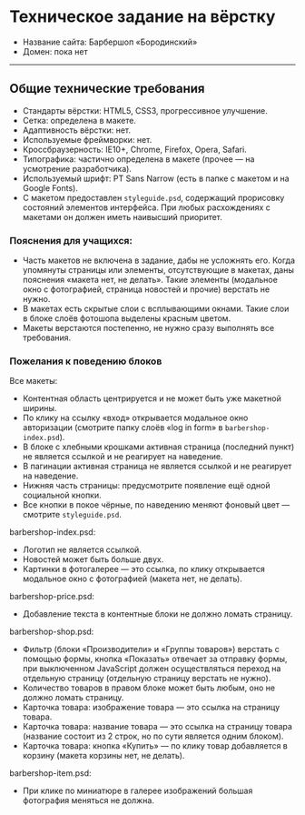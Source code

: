 ﻿# Техническое задание на вёрстку

* Название сайта: Барбершоп «Бородинский»
* Домен: пока нет

---

## Общие технические требования

- Стандарты вёрстки: HTML5, CSS3, прогрессивное улучшение.
- Сетка: определена в макете.
- Адаптивность вёрстки: нет.
- Используемые фреймворки: нет.
- Кроссбраузерность: IE10+, Chrome, Firefox, Opera, Safari.
- Типографика: частично определена в макете (прочее — на усмотрение разработчика).
- Используемый шрифт: PT Sans Narrow (есть в папке с макетом и на Google Fonts).
- С макетом предоставлен `styleguide.psd`, содержащий прорисовку состояний элементов интерфейса. При любых расхождениях с макетами он должен иметь наивысший приоритет.

### Пояснения для учащихся:

- Часть макетов не включена в задание, дабы не усложнять его. Когда упомянуты страницы или элементы, отсутствующие в макетах, даны пояснения «макета нет, не делать». Такие элементы (модальное окно с фотографией, страница новостей и прочие) верстать не нужно.
- В макетах есть скрытые слои с всплывающими окнами. Такие слои в блоке слоёв фотошопа выделены красным цветом.
- Макеты верстаются постепенно, не нужно сразу выполнять все требования.

### Пожелания к поведению блоков

Все макеты:

- Контентная область центрируется и не может быть уже макетной ширины.
- По клику на ссылку «вход» открывается модальное окно авторизации (смотрите папку слоёв «log in form» в `barbershop-index.psd`).
- В блоке с хлебными крошками активная страница (последний пункт) не является ссылкой и не реагирует на наведение.
- В пагинации активная страница не является ссылкой и не реагирует на наведение.
- Нижняя часть страницы: предусмотрите появление ещё одной социальной кнопки.
- Все кнопки в покое чёрные, по наведению меняют фоновый цвет — смотрите `styleguide.psd`.

barbershop-index.psd:

- Логотип не является ссылкой.
- Новостей может быть больше двух.
- Картинки в фотогалерее — это ссылка, по клику открывается модальное окно с фотографией (макета нет, не делать).

barbershop-price.psd:

- Добавление текста в контентные блоки не должно ломать страницу.

barbershop-shop.psd:

- Фильтр (блоки «Производители» и «Группы товаров») верстать с помощью формы, кнопка «Показать» отвечает за отправку формы,
при выключенном JavaScript должен осуществляться переход на отдельную страницу (отдельную страницу верстать не нужно).
- Количество товаров в правом блоке может быть любым, оно не должно ломать страницу.
- Карточка товара: изображение товара — это ссылка на страницу товара.
- Карточка товара: название товара — это ссылка на страницу товара (название состоит из 2 строк, но по сути является одним блоком).
- Карточка товара: кнопка «Купить» — по клику товар добавляется в корзину (макета корзины нет, не делать).

barbershop-item.psd:

- При клике по миниатюре в галерее изображений большая фотография меняться не должна.
